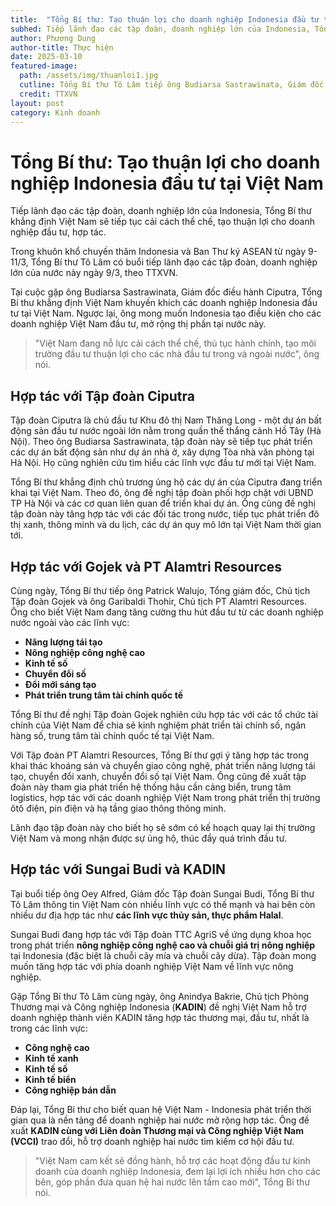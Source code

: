 ```yaml
---
title:  "Tổng Bí thư: Tạo thuận lợi cho doanh nghiệp Indonesia đầu tư tại Việt Nam"
subhed: Tiếp lãnh đạo các tập đoàn, doanh nghiệp lớn của Indonesia, Tổng Bí thư khẳng định Việt Nam sẽ tiếp tục cải cách thể chế, tạo thuận lợi cho doanh nghiệp đầu tư, hợp tác. 
author: Phương Dung
author-title: Thực hiện
date: 2025-03-10
featured-image: 
  path: /assets/img/thuanloi1.jpg
  cutline: Tổng Bí thư Tô Lâm tiếp ông Budiarsa Sastrawinata, Giám đốc điều hành Tập đoàn Ciputra của Indonesia. 
  credit: TTXVN
layout: post
category: Kinh doanh
---
```

# Tổng Bí thư: Tạo thuận lợi cho doanh nghiệp Indonesia đầu tư tại Việt Nam

Tiếp lãnh đạo các tập đoàn, doanh nghiệp lớn của Indonesia, Tổng Bí thư khẳng định Việt Nam sẽ tiếp tục cải cách thể chế, tạo thuận lợi cho doanh nghiệp đầu tư, hợp tác.

Trong khuôn khổ chuyến thăm Indonesia và Ban Thư ký ASEAN từ ngày 9-11/3, Tổng Bí thư Tô Lâm có buổi tiếp lãnh đạo các tập đoàn, doanh nghiệp lớn của nước này ngày 9/3, theo TTXVN.

Tại cuộc gặp ông Budiarsa Sastrawinata, Giám đốc điều hành Ciputra, Tổng Bí thư khẳng định Việt Nam khuyến khích các doanh nghiệp Indonesia đầu tư tại Việt Nam. Ngược lại, ông mong muốn Indonesia tạo điều kiện cho các doanh nghiệp Việt Nam đầu tư, mở rộng thị phần tại nước này.

> "Việt Nam đang nỗ lực cải cách thể chế, thủ tục hành chính, tạo môi trường đầu tư thuận lợi cho các nhà đầu tư trong và ngoài nước", ông nói.

## Hợp tác với Tập đoàn Ciputra

Tập đoàn Ciputra là chủ đầu tư Khu đô thị Nam Thăng Long - một dự án bất động sản đầu tư nước ngoài lớn nằm trong quần thể thắng cảnh Hồ Tây (Hà Nội). Theo ông Budiarsa Sastrawinata, tập đoàn này sẽ tiếp tục phát triển các dự án bất động sản như dự án nhà ở, xây dựng Tòa nhà văn phòng tại Hà Nội. Họ cũng nghiên cứu tìm hiểu các lĩnh vực đầu tư mới tại Việt Nam.

Tổng Bí thư khẳng định chủ trương ủng hộ các dự án của Ciputra đang triển khai tại Việt Nam. Theo đó, ông đề nghị tập đoàn phối hợp chặt với UBND TP Hà Nội và các cơ quan liên quan để triển khai dự án. Ông cũng đề nghị tập đoàn này tăng hợp tác với các đối tác trong nước, tiếp tục phát triển đô thị xanh, thông minh và du lịch, các dự án quy mô lớn tại Việt Nam thời gian tới.

## Hợp tác với Gojek và PT Alamtri Resources

Cùng ngày, Tổng Bí thư tiếp ông Patrick Walujo, Tổng giám đốc, Chủ tịch Tập đoàn Gojek và ông Garibaldi Thohir, Chủ tịch PT Alamtri Resources. Ông cho biết Việt Nam đang tăng cường thu hút đầu tư từ các doanh nghiệp nước ngoài vào các lĩnh vực:

- **Năng lượng tái tạo**
- **Nông nghiệp công nghệ cao**
- **Kinh tế số**
- **Chuyển đổi số**
- **Đổi mới sáng tạo**
- **Phát triển trung tâm tài chính quốc tế**

Tổng Bí thư đề nghị Tập đoàn Gojek nghiên cứu hợp tác với các tổ chức tài chính của Việt Nam để chia sẻ kinh nghiệm phát triển tài chính số, ngân hàng số, trung tâm tài chính quốc tế tại Việt Nam.

Với Tập đoàn PT Alamtri Resources, Tổng Bí thư gợi ý tăng hợp tác trong khai thác khoáng sản và chuyển giao công nghệ, phát triển năng lượng tái tạo, chuyển đổi xanh, chuyển đổi số tại Việt Nam. Ông cũng đề xuất tập đoàn này tham gia phát triển hệ thống hậu cần cảng biển, trung tâm logistics, hợp tác với các doanh nghiệp Việt Nam trong phát triển thị trường ôtô điện, pin điện và hạ tầng giao thông thông minh.

Lãnh đạo tập đoàn này cho biết họ sẽ sớm có kế hoạch quay lại thị trường Việt Nam và mong nhận được sự ủng hộ, thúc đẩy quá trình đầu tư.

## Hợp tác với Sungai Budi và KADIN

Tại buổi tiếp ông Oey Alfred, Giám đốc Tập đoàn Sungai Budi, Tổng Bí thư Tô Lâm thông tin Việt Nam còn nhiều lĩnh vực có thế mạnh và hai bên còn nhiều dư địa hợp tác như **các lĩnh vực thủy sản, thực phẩm Halal**.

Sungai Budi đang hợp tác với Tập đoàn TTC AgriS về ứng dụng khoa học trong phát triển **nông nghiệp công nghệ cao và chuỗi giá trị nông nghiệp** tại Indonesia (đặc biệt là chuỗi cây mía và chuỗi cây dừa). Tập đoàn mong muốn tăng hợp tác với phía doanh nghiệp Việt Nam về lĩnh vực nông nghiệp.

Gặp Tổng Bí thư Tô Lâm cùng ngày, ông Anindya Bakrie, Chủ tịch Phòng Thương mại và Công nghiệp Indonesia (**KADIN**) đề nghị Việt Nam hỗ trợ doanh nghiệp thành viên KADIN tăng hợp tác thương mại, đầu tư, nhất là trong các lĩnh vực:

- **Công nghệ cao**
- **Kinh tế xanh**
- **Kinh tế số**
- **Kinh tế biển**
- **Công nghiệp bán dẫn**

Đáp lại, Tổng Bí thư cho biết quan hệ Việt Nam - Indonesia phát triển thời gian qua là nền tảng để doanh nghiệp hai nước mở rộng hợp tác. Ông đề xuất **KADIN cùng với Liên đoàn Thương mại và Công nghiệp Việt Nam (VCCI)** trao đổi, hỗ trợ doanh nghiệp hai nước tìm kiếm cơ hội đầu tư.

> "Việt Nam cam kết sẽ đồng hành, hỗ trợ các hoạt động đầu tư kinh doanh của doanh nghiệp Indonesia, đem lại lợi ích nhiều hơn cho các bên, góp phần đưa quan hệ hai nước lên tầm cao mới", Tổng Bí thư nói.
